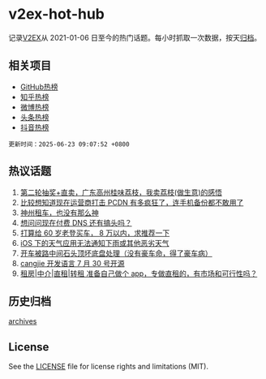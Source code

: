 # v2ex-hot-hub

 记录[V2EX](https://www.v2ex.com/)从 2021-01-06 日至今的热门话题。每小时抓取一次数据，按天[归档](archives)。
 
 ## 相关项目

- [GitHub热榜](https://github.com/lonnyzhang423/github-hot-hub)
- [知乎热榜](https://github.com/lonnyzhang423/zhihu-hot-hub)
- [微博热榜](https://github.com/lonnyzhang423/weibo-hot-hub)
- [头条热榜](https://github.com/lonnyzhang423/toutiao-hot-hub)
- [抖音热榜](https://github.com/lonnyzhang423/douyin-hot-hub)


 `更新时间：2025-06-23 09:07:52 +0800`

## 热议话题

1. [第二轮抽奖+直卖，广东高州桂味荔枝，我卖荔枝(做生意)的感悟](https://www.v2ex.com/t/1140203)
1. [比较想知道现在运营商打击 PCDN 有多疯狂了，连手机备份都不敢用了](https://www.v2ex.com/t/1140220)
1. [神州租车，也没有那么神](https://www.v2ex.com/t/1140200)
1. [想问问现在付费 DNS 还有搞头吗？](https://www.v2ex.com/t/1140244)
1. [打算给 60 岁老登买车， 8 万以内，求推荐一下](https://www.v2ex.com/t/1140209)
1. [iOS 下的天气应用无法通知下雨或其他恶劣天气](https://www.v2ex.com/t/1140213)
1. [开车被路中间石头顶坏底盘处理（没有豪车命，得了豪车病）](https://www.v2ex.com/t/1140195)
1. [cangjie 开发语言 7 月 30 号开源](https://www.v2ex.com/t/1140222)
1. [租房|中介|直租|转租 准备自己做个 app，专做直租的，有市场和可行性吗？](https://www.v2ex.com/t/1140229)

## 历史归档

[archives](archives)

## License

See the [LICENSE](LICENSE) file for license rights and limitations (MIT).
